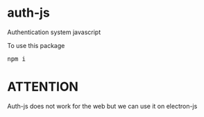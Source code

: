 # auth-js
Authentication system javascript

To use this package

<pre>
npm i
</pre>

# ATTENTION 
Auth-js does not work for the web but we can use it on electron-js
